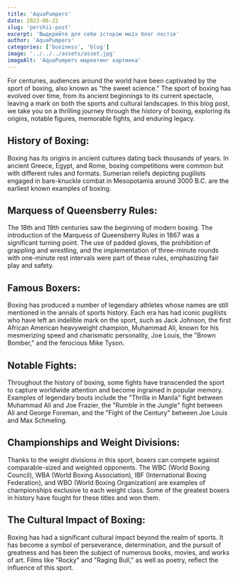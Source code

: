 ```yaml
---
title: 'AquaPumpers'
date: 2023-06-22
slug: 'pershii-post'
excerpt: 'Выдкрийте для себе історію моїх блог постів'
author: 'AquaPumpers'
categories: ['business', 'blog']
image: '../../../assets/asset.jpg'
imageAlt: 'AquaPumpers маркетинг картинка'
---
```


For centuries, audiences around the world have been captivated by the sport of boxing, also known as "the sweet science." The sport of boxing has evolved over time, from its ancient beginnings to its current spectacle, leaving a mark on both the sports and cultural landscapes. In this blog post, we take you on a thrilling journey through the history of boxing, exploring its origins, notable figures, memorable fights, and enduring legacy.

## History of Boxing:

Boxing has its origins in ancient cultures dating back thousands of years. In ancient Greece, Egypt, and Rome, boxing competitions were common but with different rules and formats. Sumerian reliefs depicting pugilists engaged in bare-knuckle combat in Mesopotamia around 3000 B.C. are the earliest known examples of boxing.

## Marquess of Queensberry Rules:

The 18th and 19th centuries saw the beginning of modern boxing. The introduction of the Marquess of Queensberry Rules in 1867 was a significant turning point. The use of padded gloves, the prohibition of grappling and wrestling, and the implementation of three-minute rounds with one-minute rest intervals were part of these rules, emphasizing fair play and safety.

## Famous Boxers:

Boxing has produced a number of legendary athletes whose names are still mentioned in the annals of sports history. Each era has had iconic pugilists who have left an indelible mark on the sport, such as Jack Johnson, the first African American heavyweight champion, Muhammad Ali, known for his mesmerizing speed and charismatic personality, Joe Louis, the "Brown Bomber," and the ferocious Mike Tyson.

## Notable Fights:

Throughout the history of boxing, some fights have transcended the sport to capture worldwide attention and become ingrained in popular memory. Examples of legendary bouts include the "Thrilla in Manila" fight between Muhammad Ali and Joe Frazier, the "Rumble in the Jungle" fight between Ali and George Foreman, and the "Fight of the Century" between Joe Louis and Max Schmeling.

## Championships and Weight Divisions:

Thanks to the weight divisions in this sport, boxers can compete against comparable-sized and weighted opponents. The WBC (World Boxing Council), WBA (World Boxing Association), IBF (International Boxing Federation), and WBO (World Boxing Organization) are examples of championships exclusive to each weight class. Some of the greatest boxers in history have fought for these titles and won them.

## The Cultural Impact of Boxing:

Boxing has had a significant cultural impact beyond the realm of sports. It has become a symbol of perseverance, determination, and the pursuit of greatness and has been the subject of numerous books, movies, and works of art. Films like "Rocky" and "Raging Bull," as well as poetry, reflect the influence of this sport.